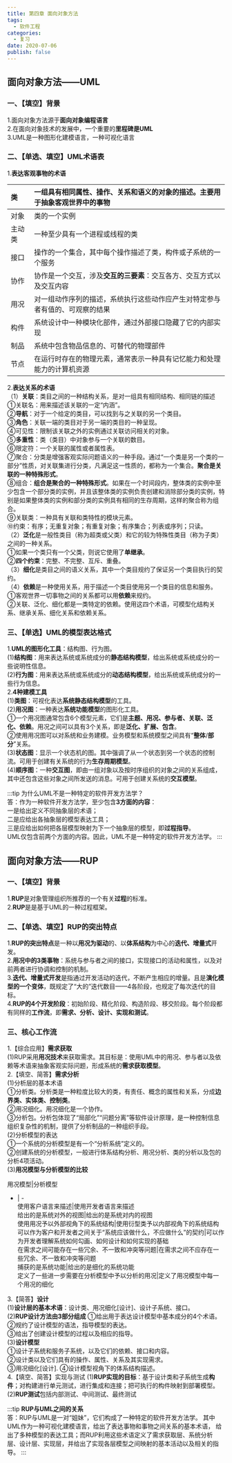 ```yaml
---
title: 第四章 面向对象方法
tags:
  - 软件工程
categories:
  - 复习
date: 2020-07-06
publish: false
---
```

## 面向对象方法——UML
### 一、【填空】背景
1.面向对象方法源于**面向对象编程语言**  
2.在面向对象技术的发展中，一个重要的**里程碑是UML**  
3.UML是一种图形化建模语言，一种可视化语言  

### 二、【单选、填空】UML术语表
1.**表达客观事物的术语**  

类|一组具有相同属性、操作、关系和语义的对象的描述。主要用于抽象客观世界中的事物
:- | :-  
对象|类的一个实例  
主动类|一种至少具有一个进程或线程的类  
接口|操作的一个集合，其中每个操作描述了类，构件或子系统的一个服务  
协作|协作是一个交互，涉及**交互的三要素**：交互各方、交互方式以及交互内容  
用况|对一组动作序列的描述，系统执行这些动作应产生对特定参与者有值的、可观察的结果  
构件|系统设计中一种模块化部件，通过外部接口隐藏了它的内部实现  
制品|系统中包含物品信息的、可替代的物理部件  
节点|在运行时存在的物理元素，通常表示一种具有记忆能力和处理能力的计算机资源

2.**表达关系的术语**  
（1）**关联**：类目之间的一种结构关系，是对一组具有相同结构、相同链的描述  
	①关联名：用来描述该关联的一定“内涵”。  
	②**导航**：对于一个给定的类目，可以找到与之关联的另一个类目。  
	③**角色**：关联一端的类目对于另一端的类目的一种呈现。  
	④可见性：限制该关联之外的实例通过关联访问相关的对象。  
	⑤**多重性**：类（类目）中对象参与一个关联的数目。  
	⑥限定符：一个关联的属性或者属性表。  
	⑦聚合：分类是增强客观实际问题语义的一种手段。通过“一个类是另一个类的一部分”性质，对关联集进行分类，凡满足这一性质的，都称为一个集合。**聚合是关联的一种特殊形式**。  
	⑧组合：**组合是聚合的一种特殊形式**。如果在一个时间段内，整体类的实例中至少包含一个部分类的实例，并且该整体类的实例负责创建和消除部分类的实例，特别是如果整体类的实例和部分类的实例具有相同的生存周期，这样的聚合称为组合。  
	⑨关联类：一种具有关联和类特性的模块元素。  
	⑩约束：有序；无重复对象；有重复对象；有序集合；列表或序列；只读。  
（2）**泛化**是一般性类目（称为超类或父类）和它的较为特殊性类目（称为子类）之间的一种关系。  
	①如果一个类只有一个父类，则说它使用了**单继承**。  
	②**四个约束**：完整、不完整、互斥、重叠。  
（3）**细化**是类目之间的语义关系，其中一个类目规约了保证另一个类目执行的契约。  
（4）**依赖**是一种使用关系，用于描述一个类目使用另一个类目的信息和服务。  
	①客观世界一切事物之间的关系都可以用**依赖**来规约。  
	②关联、泛化、细化都是一类特定的依赖。使用这四个术语，可模型化结构关系、继承关系、细化关系和依赖关系。  

### 三、【单选】UML的模型表达格式
1.**UML的图形化工具**：结构图、行为图。  
(1)**结构图**：用来表达系统或系统成分的**静态结构模型**，给出系统或系统成分的一些说明性信息。  
(2)**行为图**：用来表达系统或系统成分的**动态结构模型**，给出系统或系统成分的一些行为信息。  
2.**4种建模工具**  
(1)**类图**：可视化表达**系统静态结构模型**的工具。  
(2)**用况图**：一种表达**系统功能模型**的图形化工具。  
	①一个用况图通常包含6个模型元素，它们是**主题、用况、参与者、关联、泛化、依赖**。用况之间可以具有3个关系，即是**泛化、扩展、包含**。  
	②使用用况图可以对系统和业务建模。业务模型和系统模型之间具有“**整体**/**部分**”关系。  
(3)**状态图**：显示一个状态机的图。其中强调了从一个状态到另一个状态的控制流。可用于创建有关系统的行为**生存周期模型**。  
(4)**顺序图**：一种**交互图**，即由一组对象以及按时序组织的对象之间的关系组成，其中还包含这些对象之间所发送的消息。可用于创建关系统的**交互模型**。
 
 :::tip
 为什么UML不是一种特定的软件开发方法学？  
 答：作为一种软件开发方法学，至少包含**3方面的内容**：  
 一是给出定义不同抽象层的术语；  
 二是应给出各抽象层的模型表达工具；  
 三是应给出如何把各层模型映射为下一个抽象层的模型，即**过程指导**。  
 UML仅包含前两个方面的内容。因此，UML不是一种特定的软件开发方法学。
 :::
 
## 面向对象方法——RUP
### 一、【填空】背景
1.**RUP**是对象管理组织所推荐的一个有关**过程**的标准。  
2.**RUP**是是基于UML的一种过程框架。  

### 二、【单选、填空】RUP的突出特点
1.**RUP的突出特点**是一种以**用况为驱动**的、以**体系结构**为中心的**迭代、增量式**开发。  
2.**用况中的3类事物**：系统与参与者之间的接口，实现接口的活动和属性，以及对前两者进行协调和控制的机制。  
3.**迭代、增量式开发**是指通过开发活动的迭代，不断产生相应的增量。且是**演化模型的一个变体**，既规定了“大的”迭代数目——4各阶段，也规定了每次迭代的目标。  
4.**RUP的4个开发阶段**：初始阶段、精化阶段、构造阶段、移交阶段。每个阶段都有同样的**工作流**，即**需求、分析、设计、实现和测试**。  

### 三、核心工作流
1.【综合应用】**需求获取**  
(1)RUP采用**用况技术**来获取需求。其目标是：使用UML中的用况、参与者以及依赖等术语来抽象客观实际问题，形成系统的**需求获取模型**。  
2.【填空、简答】**需求分析**  
(1)分析层的基本术语  
	①分析类。分析类是一种粒度比较大的类，有责任、概念的属性和关系，分成**边界类、实体类、控制类**。  
	②用况细化。用况细化是一个协作。  
	③分析包。分析包体现了“局部化”“问题分离”等软件设计原理，是一种控制信息组织复杂性的机制，提供了分析制品的一种组织手段。  
(2)分析模型的表达  
	①一个系统的分析模型是有一个“分析系统”定义的。  
	②创建系统的分析模型，一般进行体系结构分析、用况分析、类的分析以及包的分析4项活动。  
(3)**用况模型与分析模型的比较**  

用况模型|分析模型
- | -  
使用客户语言来描述|使用开发者语言来描述  
给出的是系统对外的视图|给出的是系统对内的视图  
使用用况予以外部视角下的系统结构|使用衍型类予以内部视角下的系统结构  
可以作为客户和开发者之间关于“系统应该做什么，不应做什么”的契约|可以作为开发者理解系统如何勾画、如何设计和如何实现的基础  
在需求之间可能存在一些冗余、不一致和冲突等问题|在需求之间不应存在一些冗余、不一致和冲突等问题  
捕获的是系统功能|给出的是细化的系统功能  
定义了一些进一步需要在分析模型中予以分析的用况|定义了用况模型中每一个用况的细化

3.【简答】**设计**  
(1)**设计层的基本术语**：设计类、用况细化[设计]、设计子系统、接口。  
(2)**RUP设计方法由3部分组成**
	①给出用于表达设计模型中基本成分的4个术语。  
	②规约了设计模型的语法，指导模型的表达。  
	③给出了创建设计模型的过程以及相应的指导。  
(3)**设计模型**  
	①设计子系统和服务子系统，以及它们的依赖、接口和内容。  
	②设计类以及它们具有的操作、属性、关系及其实现需求。  
	③用况细化[设计].
	④设计模型视角下的体系结构描述。  
4.【填空、简答】实现与测试
(1)**RUP实现的目标**：基于设计类和子系统生成**构件**；对构建进行单元测试，进行集成和连接；把可执行的构件映射到部署模型。  
(2)**RUP测试**包括内部测试、中间测试、最终测试  

:::tip
**RUP与UML之间的关系**  
答：RUP与UML是一对“姐妹”，它们构成了一种特定的软件开发方法学。
其中UML作为一种可视化建模语言，给出了表达事物和事物之间关系的基本术语，
给出了多种模型的表达工具；而RUP利用这些术语定义了需求获取层、系统分析层、设计层、实现层，并给出了实现各层模型之间映射的基本活动以及相关的指导。
:::